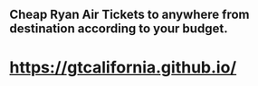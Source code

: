 ## Cheap Ryan Air Tickets to anywhere from destination according to your budget.
# https://gtcalifornia.github.io/
